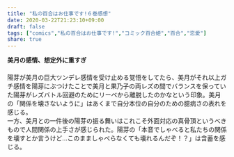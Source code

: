 ```yaml
---
title: "私の百合はお仕事です!６巻感想"
date: 2020-03-22T21:23:10+09:00
draft: false
tags: ["comics","私の百合はお仕事です!","コミック百合姫","百合","恋愛"]
share: true
---
```

**美月の感情、想定外に重すぎ**  
　  
陽芽が美月の巨大ツンデレ感情を受け止める覚悟をしてたら、美月がそれ以上ガチ感情を陽芽にぶつけたことで美月と果乃子の両レズの間でバランスを保っていた陽芽がレズバトル回避のためにリーベから離脱したのかなという印象。美月の「関係を壊さないように」はあくまで自分本位の自分のための臆病さの表れを感じる。  
一方、美月との一件後の陽芽の振る舞いはこれこそ外面対応の真骨頂というべきもので人間関係の上手さが感じられた。陽芽の「本音でしゃべると私たちの関係を壊すとか言うけど...このまましゃべらなくても壊れるんだぞ！？」は含蓄を感じる。  